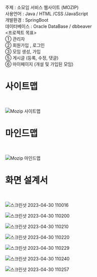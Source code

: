 주제 : 소모임 서비스 웹사이트 (MOZIP)<br>
사용언어 : Java / HTML /CSS /JavaScript<br>
개발환경 : SpringBoot<br>
데이터베이스 : Oracle DataBase / dbbeaver<br>
<프로젝트 목표> <br>
① 관리자<br>
② 회원가입 , 로그인<br>
③ 모임 생성, 가입<br>
⑤ 게시글 (등록, 수정, 댓글)<br>
⑥ 마이페이지 (개설 및 가입된 모임)<br>

<h1>사이트맵</h2>
<br>

![Mozip 사이트맵](https://user-images.githubusercontent.com/129242618/235331848-895dd583-0d0f-48e6-8e94-bef5c54396d3.jpg)

<h1>마인드맵</h2>
<br>

![Mozip 마인드맵](https://user-images.githubusercontent.com/129242618/235331911-1926cc0a-b031-4047-97db-4daad711a46c.jpg)

<h1>화면 설계서</h1>
<br>

![스크린샷 2023-04-30 110016](https://user-images.githubusercontent.com/118729050/235332139-180a2857-f5d6-42b8-b834-2becc32f95a2.png)

![스크린샷 2023-04-30 110200](https://user-images.githubusercontent.com/118729050/235332149-b8ff93d8-e123-4e70-a57a-b404f57c7391.png)

![스크린샷 2023-04-30 110210](https://user-images.githubusercontent.com/118729050/235332154-ce8e8294-226d-41ae-b18a-da4971ba8122.png)

![스크린샷 2023-04-30 110220](https://user-images.githubusercontent.com/118729050/235332158-06f37e37-4c8c-4383-a5f5-f2ff06dc4da1.png)

![스크린샷 2023-04-30 110229](https://user-images.githubusercontent.com/118729050/235332161-be14e092-edba-4865-8166-e13523371ece.png)

![스크린샷 2023-04-30 110240](https://user-images.githubusercontent.com/118729050/235332164-9e784667-6995-40ed-9a5c-f1fda63a65fd.png)

![스크린샷 2023-04-30 110257](https://user-images.githubusercontent.com/118729050/235332169-d0f9238a-93b6-4e22-907c-ae9ddae9e6f0.png)

